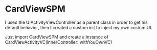 # CardViewSPM

I used the UIActivityViewController as a parent class in order to get his default behavior, then I created a custom init to inject my own custom UI.

Just import CardViewSPM
and create a instance of CardViewActivityVC(innerController: withYouOwnVC)
